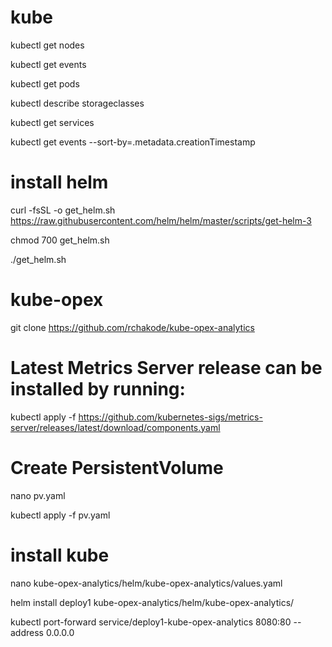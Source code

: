 # kube

kubectl get nodes

kubectl get events

kubectl get pods

kubectl describe storageclasses

kubectl get services

kubectl get events --sort-by=.metadata.creationTimestamp

# install helm

curl -fsSL -o get_helm.sh https://raw.githubusercontent.com/helm/helm/master/scripts/get-helm-3

chmod 700 get_helm.sh

./get_helm.sh

# kube-opex

git clone https://github.com/rchakode/kube-opex-analytics

# Latest Metrics Server release can be installed by running:

kubectl apply -f https://github.com/kubernetes-sigs/metrics-server/releases/latest/download/components.yaml

# Create PersistentVolume

nano pv.yaml

kubectl apply -f pv.yaml

# install kube

nano kube-opex-analytics/helm/kube-opex-analytics/values.yaml

helm install deploy1 kube-opex-analytics/helm/kube-opex-analytics/

kubectl port-forward service/deploy1-kube-opex-analytics 8080:80 --address 0.0.0.0
